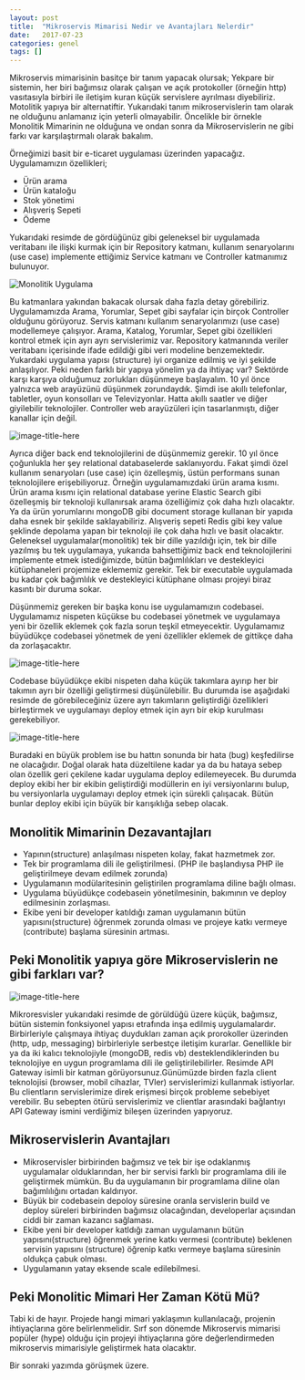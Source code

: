 ```yaml
---
layout: post
title:  "Mikroservis Mimarisi Nedir ve Avantajları Nelerdir"
date:   2017-07-23
categories: genel
tags: []
---
```

Mikroservis mimarisinin basitçe bir tanım yapacak olursak; Yekpare bir sistemin, her biri bağımsız olarak çalışan ve açık protokoller (örneğin http) vasıtasıyla birbiri ile iletişim kuran küçük servislere ayrılması diyebiliriz. Motolitik yapıya bir alternatiftir.
Yukarıdaki tanım mikroservislerin tam olarak ne olduğunu anlamanız için yeterli olmayabilir. Öncelikle bir örnekle Monolitik Mimarinin ne olduğuna ve ondan sonra da Mikroservislerin ne gibi farkı var karşılaştırmalı olarak bakalım.

Örneğimizi basit bir e-ticaret uygulaması üzerinden yapacağız. Uygulamamızın özellikleri;
- Ürün arama
- Ürün kataloğu
- Stok yönetimi
- Alışveriş Sepeti
- Ödeme

Yukarıdaki resimde de gördüğünüz gibi geleneksel bir uygulamada veritabanı ile ilişki kurmak için bir Repository katmanı, kullanım senaryolarını (use case) implemente ettiğimiz Service katmanı ve Controller katmanımız bulunuyor.

![Monolitik Uygulama](/assets/img/monolitik-uygulama.png)

Bu katmanlara yakından bakacak olursak daha fazla detay görebiliriz. Uygulamamızda Arama, Yorumlar, Sepet gibi sayfalar için birçok Controller olduğunu görüyoruz.
Servis katmanı kullanım senaryolarımızı (use case) modellemeye çalışıyor. Arama, Katalog, Yorumlar, Sepet gibi özellikleri kontrol etmek için ayrı ayrı servislerimiz var.
Repository katmanında veriler veritabanı içerisinde ifade edildiği gibi veri modeline benzemektedir.
Yukardaki uygulama yapısı (structure) iyi organize edilmiş ve iyi şekilde anlaşılıyor. Peki neden farklı bir yapıya yönelim ya da ihtiyaç var?
Sektörde karşı karşıya olduğumuz zorlukları düşünmeye başlayalım. 10 yıl önce yalnızca web arayüzünü düşünmek zorundaydık. Şimdi ise akıllı telefonlar, tabletler, oyun konsolları ve Televizyonlar. Hatta akıllı saatler ve diğer giyilebilir teknolojiler. Controller web arayüzüleri için tasarlanmıştı, diğer kanallar için değil.

![image-title-here](/assets/img/monolitik-uygulama2.png)

Ayrıca diğer back end teknolojilerini de düşünmemiz gerekir. 10 yıl önce çoğunlukla her şey relational databaselerde saklanıyordu. Fakat şimdi özel kullanım senaryoları (use case) için özelleşmiş, üstün performans sunan teknolojilere erişebiliyoruz. Örneğin uygulamamızdaki ürün arama kısmı. Ürün arama kısmı için relational database yerine Elastic Search gibi özelleşmiş bir teknoloji kullanırsak arama özelliğimiz çok daha hızlı olacaktır. Ya da ürün yorumlarını mongoDB gibi document storage kullanan bir yapıda daha esnek bir şekilde saklayabiliriz. Alışveriş sepeti Redis gibi key value şeklinde depolama yapan bir teknoloji ile çok daha hızlı ve basit olacaktır.
Geleneksel uygulamalar(monolitik) tek bir dille yazıldığı için, tek bir dille yazılmış bu tek uygulamaya, yukarıda bahsettiğimiz back end teknolojilerini implemente etmek istediğimizde, bütün bağımlılıkları ve destekleyici kütüphaneleri projemize eklememiz gerekir. Tek bir executable uygulamada bu kadar çok bağımlılık ve destekleyici kütüphane olması projeyi biraz kasıntı bir duruma sokar.

Düşünmemiz gereken bir başka konu ise uygulamamızın codebasei. Uygulamamız nispeten küçükse bu codebasei yönetmek ve uygulamaya yeni bir özellik eklemek çok fazla sorun teşkil etmeyecektir. Uygulamamız büyüdükçe codebasei yönetmek de yeni özellikler eklemek de gittikçe daha da zorlaşacaktır.

![image-title-here](/assets/img/monolitik-uygulama3.png)

Codebase büyüdükçe ekibi nispeten daha küçük takımlara ayırıp her bir takımın ayrı bir özelliği geliştirmesi düşünülebilir. Bu durumda ise aşağıdaki resimde de görebileceğiniz üzere ayrı takımların geliştirdiği özellikleri birleştirmek ve uygulamayı deploy etmek için ayrı bir ekip kurulması gerekebiliyor.

![image-title-here](/assets/img/monolitik-uygulama4.png)

Buradaki en büyük problem ise bu hattın sonunda bir hata (bug) keşfedilirse ne olacağıdır. Doğal olarak hata düzeltilene kadar ya da bu hataya sebep olan özellik geri çekilene kadar uygulama deploy edilemeyecek. Bu durumda deploy ekibi her bir ekibin geliştirdiği modüllerin en iyi versiyonlarını bulup, bu versiyonlarla uygulamayı deploy etmek için sürekli çalışacak. Bütün bunlar deploy ekibi için büyük bir karışıklığa sebep olacak.

## Monolitik Mimarinin Dezavantajları
- Yapının(structure) anlaşılması nispeten kolay, fakat hazmetmek zor.
- Tek bir programlama dili ile geliştirilmesi. (PHP ile başlandıysa PHP ile geliştirilmeye devam edilmek zorunda)
- Uygulamanın modülaritesinin geliştirilen programlama diline bağlı olması.
- Uygulama büyüdükçe codebasein yönetilmesinin, bakımının ve deploy edilmesinin zorlaşması.
- Ekibe yeni bir developer katıldığı zaman uygulamanın bütün yapısını(structure) öğrenmek zorunda olması ve projeye katkı vermeye (contribute) başlama süresinin artması.

## Peki Monolitik yapıya göre Mikroservislerin ne gibi farkları var?

![image-title-here](/assets/img/mikroservis.png)

Mikroresvisler yukarıdaki resimde de görüldüğü üzere küçük, bağımsız, bütün sistemin fonksiyonel yapısı etrafında inşa edilmiş uygulamalardır. Birbirleriyle çalışmaya ihtiyaç duydukları zaman açık prorokoller üzerinden (http, udp, messaging) birbirleriyle serbestçe iletişim kurarlar. Genellikle bir ya da iki kalıcı teknolojiyle (mongoDB, redis vb) desteklendiklerinden bu teknolojiye en uygun programlama dili ile geliştirilebilirler.
Resimde API Gateway isimli bir katman görüyorsunuz.Günümüzde birden fazla client teknolojisi (browser, mobil cihazlar, TVler) servislerimizi kullanmak istiyorlar. Bu clientların servislerimize direk erişmesi birçok probleme sebebiyet verebilir. Bu sebepten ötürü servislerimiz ve clientlar arasındaki bağlantıyı API Gateway ismini verdiğimiz bileşen üzerinden yapıyoruz.

## Mikroservislerin Avantajları
- Mikroservisler birbirinden bağımsız ve tek bir işe odaklanmış uygulamalar olduklarından, her bir servisi farklı bir programlama dili ile geliştirmek mümkün. Bu da uygulamanın bir programlama diline olan bağımlılığını ortadan kaldırıyor.
- Büyük bir codebasein depoloy süresine oranla servislerin build ve deploy süreleri birbirinden bağımsız olacağından, developerlar açısından ciddi bir zaman kazancı sağlaması.
- Ekibe yeni bir developer katldığı zaman uygulamanın bütün yapısını(structure) öğrenmek yerine katkı vermesi (contribute) beklenen servisin yapısını (structure) öğrenip katkı vermeye başlama süresinin oldukça çabuk olması.
- Uygulamanın yatay eksende scale edilebilmesi.

## Peki Monolitic Mimari Her Zaman Kötü Mü?
Tabi ki de hayır. Projede hangi mimari yaklaşımın kullanılacağı, projenin ihtiyaçlarına göre belirlenmelidir. Sırf son dönemde Mikroservis mimarisi popüler (hype) olduğu için projeyi ihtiyaçlarına göre değerlendirmeden mikroservis mimarisiyle geliştirmek hata olacaktır.

Bir sonraki yazımda görüşmek üzere.


